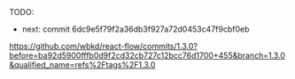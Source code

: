 ## 

TODO:
- next: commit 6dc9e5f79f2a36db3f927a72d0453c47f9cbf0eb

https://github.com/wbkd/react-flow/commits/1.3.0?before=ba92d5900fffb0d9f2cd32cb727c12bcc76d1700+455&branch=1.3.0&qualified_name=refs%2Ftags%2F1.3.0